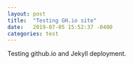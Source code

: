 ```yaml
---
layout: post
title:  "Testing GH.io site"
date:   2019-07-05 15:52:37 -0400
categories: test
---
```

Testing github.io and Jekyll deployment.

